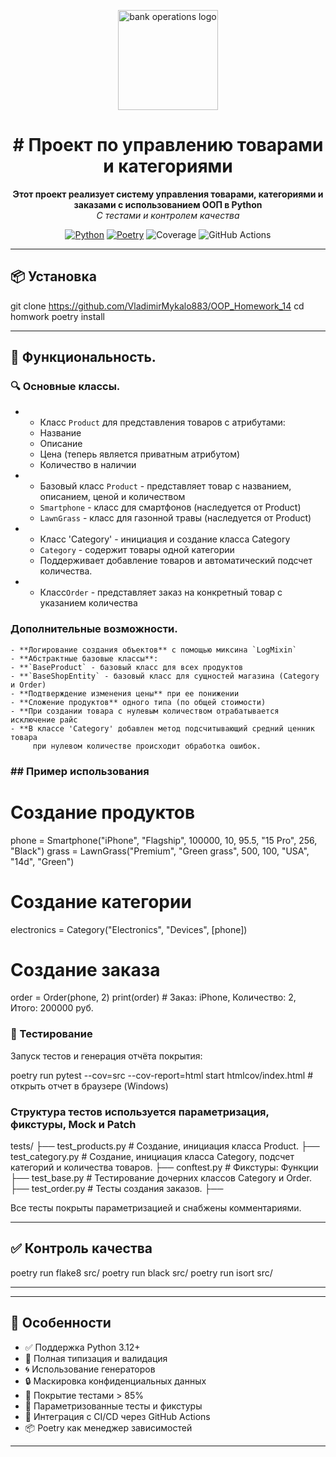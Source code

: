 <p align="center">
  <img src="https://img.icons8.com/clouds/500/bank-card-back-side.png" alt="bank operations logo" width="160"/>
</p>

<h1 align="center"># Проект по управлению товарами и категориями</h1>

<p align="center">
  <strong>Этот проект реализует систему управления товарами, категориями и заказами с использованием ООП в Python</strong><br>
  <em>С  тестами и контролем качества</em>
</p>

<p align="center">
  <a href="https://www.python.org/"><img src="https://img.shields.io/badge/Python-3.12+-blue.svg" alt="Python"></a>
  <a href="https://python-poetry.org/"><img src="https://img.shields.io/badge/Poetry-1.8+-orange.svg" alt="Poetry"></a>
  <img src="https://img.shields.io/badge/Coverage-85%25-brightgreen.svg" alt="Coverage">
  <img src="https://img.shields.io/github/actions/workflow/status/Enigmatik007/bank_operations/tests.yml?branch=main&label=CI" alt="GitHub Actions">
</p>

---

## 📦 Установка

git clone https://github.com/VladimirMykalo883/OOP_Homework_14
cd homwork
poetry install

---

## 🧰 Функциональность.

### 🔍 Основные классы.

- - Класс `Product` для представления товаров с атрибутами:
  - Название
  - Описание
  - Цена                 (теперь является приватным атрибутом)
  - Количество в наличии
- - Базовый класс `Product` - представляет товар с названием, описанием, ценой и количеством
   - `Smartphone` - класс для смартфонов (наследуется от Product)
   - `LawnGrass` - класс для газонной травы (наследуется от Product)

- -  Класс 'Сategory' - инициация и создание класса Category
   - `Category` - содержит товары одной категории
   - Поддерживает добавление товаров и автоматический подсчет количества.

- -  Класс`Order` - представляет заказ на конкретный товар с указанием количества

### Дополнительные возможности.
    - **Логирование создания объектов** с помощью миксина `LogMixin`
    - **Абстрактные базовые классы**:
    - **`BaseProduct` - базовый класс для всех продуктов
    - **`BaseShopEntity` - базовый класс для сущностей магазина (Category и Order)
    - **Подтверждение изменения цены** при ее понижении
    - **Сложение продуктов** одного типа (по общей стоимости)
    - **При создании товара с нулевым количеством отрабатывается исключение райс
    - **В классе 'Сategory' добавлен метод подсчитывающий средний ценник товара
         при нулевом количестве происходит обработка ошибок.

### ## Пример использования


# Создание продуктов
phone = Smartphone("iPhone", "Flagship", 100000, 10, 95.5, "15 Pro", 256, "Black")
grass = LawnGrass("Premium", "Green grass", 500, 100, "USA", "14d", "Green")

# Создание категории
electronics = Category("Electronics", "Devices", [phone])

# Создание заказа
order = Order(phone, 2)
print(order)  # Заказ: iPhone, Количество: 2, Итого: 200000 руб.


### 🧪 Тестирование

Запуск тестов и генерация отчёта покрытия:

poetry run pytest --cov=src --cov-report=html
start htmlcov/index.html  # открыть отчет в браузере (Windows)

### Структура тестов используется параметризация, фикстуры, Mock и Patch

tests/
├── test_products.py    # Создание, инициация класса Product.
├── test_category.py    # Создание, инициация класса Category, подсчет категорий и количества товаров.
├── conftest.py         # Фикстуры: Функции
├── test_base.py        # Тестирование дочерних классов Category и Order.
├── test_order.py       # Тесты создания заказов.
├──

Все тесты покрыты параметризацией и снабжены комментариями.

---

## ✅ Контроль качества

poetry run flake8 src/
poetry run black src/
poetry run isort src/

---
---

## 📌 Особенности

- ✅ Поддержка Python 3.12+
- 🧠 Полная типизация и валидация
- 🌀 Использование генераторов
- 🔒 Маскировка конфиденциальных данных
- 💯 Покрытие тестами > 85%
- 🧪 Параметризованные тесты и фикстуры
- 🔁 Интеграция с CI/CD через GitHub Actions
- 📦 Poetry как менеджер зависимостей

---
